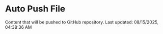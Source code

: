 # Auto Push File

Content that will be pushed to GitHub repository.
Last updated: 08/15/2025, 04:38:36 AM